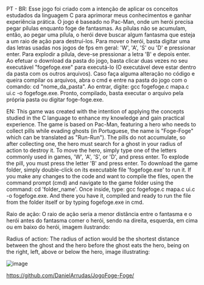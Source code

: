 PT - BR: Esse jogo foi criado com a intenção de aplicar os conceitos estudados da linguagem C para aprimorar meus conhecimentos e ganhar experiência prática.
O jogo é baseado no Pac-Man, onde um herói precisa pegar pílulas enquanto foge de fantasmas. As pílulas não se acumulam, então, ao pegar uma pílula, o herói deve buscar algum fantasma que esteja a um raio de ação para destruí-los.
Para mover o herói, basta digitar uma das letras usadas nos jogos de fps em geral: 'W', 'A', 'S' ou 'D' e pressionar enter.
Para explodir a pílula, deve-se pressionar a letra 'B' e depois enter. Ao efetuar o download da pasta do jogo, basta clicar duas vezes no seu executável "fogefoge.exe" para executá-lo (O executável deve estar dentro da pasta com os outros arquivos).
Caso faça alguma alteração no código e queira compilar os arquivos, abra o cmd e entre na pasta do jogo com o comando: cd "nome_da_pasta". Ao entrar, digite: gcc fogefoge.c mapa.c ui.c -o fogefoge.exe.
Pronto, compilado, basta executar o arquivo pela própria pasta ou digitar foge-foge.exe.

EN: This game was created with the intention of applying the concepts studied in the C language to enhance my knowledge and gain practical experience. 
The game is based on Pac-Man, featuring a hero who needs to collect pills while evading ghosts (in Portuguese, the name is "Foge-Foge" which can be translated as "Run-Run"). 
The pills do not accumulate, so after collecting one, the hero must search for a ghost in your radius of action to destroy it.
To move the hero, simply type one of the letters commonly used in games, 'W', 'A', 'S', or 'D', and press enter. To explode the pill, you must press the letter 'B' and press enter.
To download the game folder, simply double-click on its executable file 'fogefoge.exe' to run it. 
If you make any changes to the code and want to compile the files, open the command prompt (cmd) and navigate to the game folder using the command: cd 'folder_name'. 
Once inside, type: gcc fogefoge.c mapa.c ui.c -o fogefoge.exe. And there you have it, compiled and ready to run the file from the folder itself or by typing fogefoge.exe in cmd.


Raio de ação: O raio de ação seria a menor distância entre o fantasma e o herói antes do fantasma comer o herói, sendo na direita, esquerda, em cima ou em baixo do herói, imagem ilustrando:

Radius of action: The radius of action would be the shortest distance between the ghost and the hero before the ghost eats the hero, being on the right, left, above or below the hero, image illustrating:

![image](https://github.com/DanielArrudas/JogoFoge-Foge/assets/100447748/d53b0882-6f6f-4897-866c-b8cde39de27a)




https://github.com/DanielArrudas/JogoFoge-Foge/
